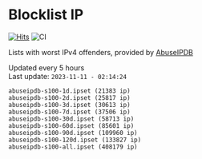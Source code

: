 # Blocklist IP

[![Hits](https://hits.seeyoufarm.com/api/count/incr/badge.svg?url=https%3A%2F%2Fgithub.com%2Fborestad%2Fblocklist-ip%2F&count_bg=%2379C83D&title_bg=%23555555&icon=&icon_color=%23E7E7E7&title=hits&edge_flat=false)](https://hits.seeyoufarm.com)  ![CI](https://img.shields.io/github/workflow/status/borestad/blocklist-ip/CI?style=flat-square)

Lists with worst IPv4 offenders, provided by [AbuseIPDB](https://www.abuseipdb.com/)

<!-- FOOTER-PLACEHOLDER -->
Updated every 5 hours<br>
Last update: `2023-11-11 - 02:14:24`
```
abuseipdb-s100-1d.ipset (21383 ip)
abuseipdb-s100-2d.ipset (25817 ip)
abuseipdb-s100-3d.ipset (30613 ip)
abuseipdb-s100-7d.ipset (37506 ip)
abuseipdb-s100-30d.ipset (58713 ip)
abuseipdb-s100-60d.ipset (85601 ip)
abuseipdb-s100-90d.ipset (109960 ip)
abuseipdb-s100-120d.ipset (133827 ip)
abuseipdb-s100-all.ipset (408179 ip)
```
